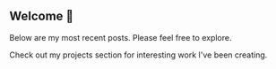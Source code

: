 ## Welcome :wave:

Below are my most recent posts. Please feel free to explore.

Check out my projects section for interesting work I've been creating.